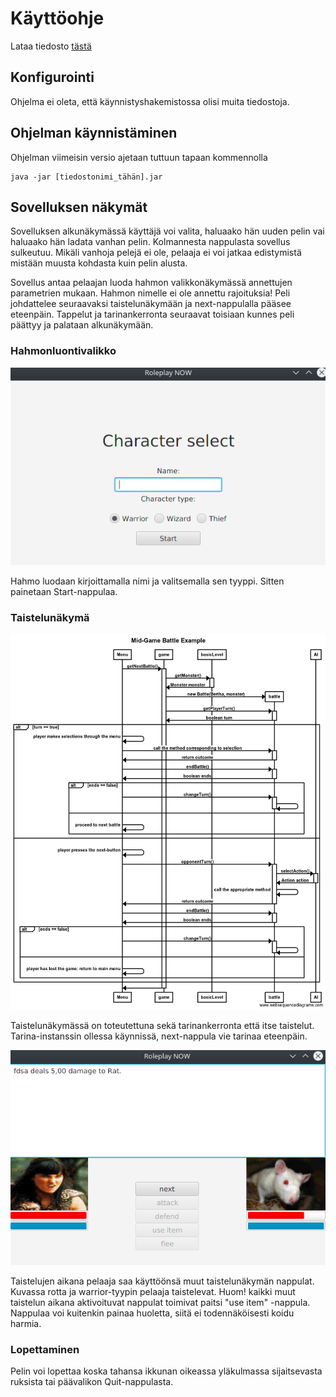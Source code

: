 # Käyttöohje

Lataa tiedosto [tästä](https://github.com/duckling747/ot-harjoitustyo/releases/tag/viikko6)

## Konfigurointi

Ohjelma ei oleta, että käynnistyshakemistossa olisi muita tiedostoja.

## Ohjelman käynnistäminen

Ohjelman viimeisin versio ajetaan tuttuun tapaan kommennolla

```
java -jar [tiedostonimi_tähän].jar
```

## Sovelluksen näkymät

Sovelluksen alkunäkymässä käyttäjä voi valita, haluaako hän uuden pelin vai haluaako hän ladata vanhan pelin. Kolmannesta nappulasta sovellus sulkeutuu. Mikäli vanhoja pelejä ei ole, pelaaja ei voi jatkaa edistymistä mistään muusta kohdasta kuin pelin alusta.

Sovellus antaa pelaajan luoda hahmon valikkonäkymässä annettujen parametrien mukaan. Hahmon nimelle ei ole annettu rajoituksia! Peli johdattelee seuraavaksi taistelunäkymään ja next-nappulalla pääsee eteenpäin. Tappelut ja tarinankerronta seuraavat toisiaan kunnes peli päättyy ja palataan alkunäkymään.

### Hahmonluontivalikko

![valikko](https://github.com/duckling747/ot-harjoitustyo/blob/master/dokumentointi/images/charselect.png)

Hahmo luodaan kirjoittamalla nimi ja valitsemalla sen tyyppi. Sitten painetaan Start-nappulaa.

### Taistelunäkymä

![taistelu](https://github.com/duckling747/ot-harjoitustyo/blob/master/dokumentointi/images/battle_example.png)

Taistelunäkymässä on toteutettuna sekä tarinankerronta että itse taistelut. Tarina-instanssin ollessa käynnissä, next-nappula vie tarinaa eteenpäin.

![taistelu2](https://github.com/duckling747/ot-harjoitustyo/blob/master/dokumentointi/images/fighting.png)

Taistelujen aikana pelaaja saa käyttöönsä muut taistelunäkymän nappulat. Kuvassa rotta ja warrior-tyypin pelaaja taistelevat. Huom! kaikki muut taistelun aikana aktivoituvat nappulat toimivat paitsi "use item" -nappula. Nappulaa voi kuitenkin painaa huoletta, siitä ei todennäköisesti koidu harmia.

### Lopettaminen

Pelin voi lopettaa koska tahansa ikkunan oikeassa yläkulmassa sijaitsevasta ruksista tai päävalikon Quit-nappulasta.
